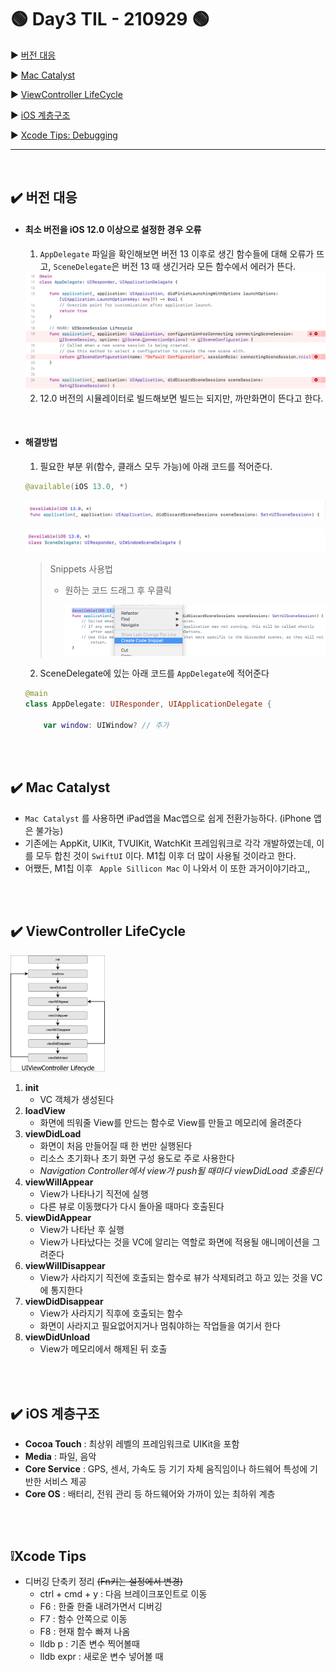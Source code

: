 # 🟢 Day3 TIL - 210929 🟢

▶︎ [버전 대응](#️-버전-대응)

▶︎ [Mac Catalyst](#️-mac-catalyst)

▶︎ [ViewController LifeCycle](#️-viewcontroller-lifecycle)

▶︎ [iOS 계층구조](#️-ios-계층구조)

▶︎ [Xcode Tips: Debugging](#xcode-tips)



***

<br>

## ✔️ 버전 대응

 - #### **최소 버전을 iOS 12.0 이상으로 설정한 경우 오류**

   1. `AppDelegate` 파일을 확인해보면 버전 13 이후로 생긴 함수들에 대해 오류가 뜨고, `SceneDelegate`은 버전 13 때 생긴거라 모든 함수에서 에러가 뜬다.

   <img src="../Screenshots/version12error.png" alt="version12error" />

   

   2. 12.0 버전의 시뮬레이터로 빌드해보면 빌드는 되지만, 까만화면이 뜬다고 한다.  

<br>

 - #### **해결방법**

   1. 필요한 부분 위(함수, 클래스 모두 가능)에 아래 코드를 적어준다.

   ```swift
   @available(iOS 13.0, *)
   ```

   ![appdelegate13](../Screenshots/appdelegate13.png)

   ![](../Screenshots/scenedelegate13.png)

   > Snippets 사용법
   >
   > * 원하는 코드 드래그 후 우클릭
   >
   >   ![](../Screenshots/snippets1.png)

   

   2. SceneDelegate에 있는 아래 코드를 `AppDelegate`에 적어준다

   ```swift
   @main
   class AppDelegate: UIResponder, UIApplicationDelegate {
   
       var window: UIWindow? // 추가
   
   ```

 <br>

<br>

## ✔️ Mac Catalyst ##

* `Mac Catalyst` 를 사용하면 iPad앱을 Mac앱으로 쉽게 전환가능하다. (iPhone 앱은 불가능)
* 기존에는 AppKit, UIKit, TVUIKit, WatchKit 프레임워크로 각각 개발하였는데, 이를 모두 합친 것이 `SwiftUI` 이다. M1칩 이후 더 많이 사용될 것이라고 한다.
* 어쨌든, M1칩 이후 ` Apple Sillicon Mac` 이 나와서 이 또한 과거이야기라고,,  

 <br>

<br>

## ✔️ ViewController LifeCycle ##

​	<img src="../Screenshots/vclifecycle.jpg" alt="vclifecycle" height="30%" width="30%;" />



1. __init__
   * VC 객체가 생성된다
2. __loadView__
   * 화면에 띄워줄 View를 만드는 함수로 View를 만들고 메모리에 올려준다
3. __viewDidLoad__
   * 화면이 처음 만들어질 때 한 번만 실행된다
   * 리소스 초기화나 초기 화면 구성 용도로 주로 사용한다
   * *Navigation Controller에서 view가 push될 때마다 viewDidLoad 호출된다* 
4. __viewWillAppear__
   * View가 나타나기 직전에 실행
   * 다른 뷰로 이동했다가 다시 돌아올 때마다 호출된다
5. __viewDidAppear__
   * View가 나타난 후 실행
   * View가 나타났다는 것을 VC에 알리는 역할로 화면에 적용될 애니메이션을 그려준다
6. __viewWillDisappear__
   * View가 사라지기 직전에 호출되는 함수로 뷰가 삭제되려고 하고 있는 것을 VC에 통지한다
7. __viewDidDisappear__
   * View가 사라지기 직후에 호출되는 함수
   * 화면이 사라지고 필요없어지거나 멈춰야하는 작업들을 여기서 한다
8. __viewDidUnload__
   * View가 메모리에서 해제된 뒤 호출

 <br>

<br>

## ✔️ iOS 계층구조 ##

* **Cocoa Touch** : 최상위 레벨의 프레임워크로 UIKit을 포함
* **Media** : 파일, 음악
* **Core Service** : GPS, 센서, 가속도 등 기기 자체 움직임이나 하드웨어 특성에 기반한 서비스 제공
* **Core OS** : 배터리, 전워 관리 등 하드웨어와 가까이 있는 최하위 계층

 <br>

<br>

## ❕Xcode Tips ##

* 디버깅 단축키 정리  ~~(Fn키는 설정에서 변경)~~
  * ctrl + cmd + y : 다음 브레이크포인트로 이동
  * F6 : 한줄 한줄 내려가면서 디버깅
  * F7 : 함수 안쪽으로 이동
  * F8 : 현재 함수 빠져 나옴
  * lldb p : 기존 변수 찍어볼때
  * lldb expr : 새로운 변수 넣어볼 때 



